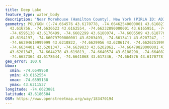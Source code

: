 ```yaml
---
title: Deep Lake
feature_type: water_body
description: 'Near Morehouse (Hamilton County), New York (PIRLA ID: ADIR017)'
geometry: POLYGON ((-74.664576 43.6170778, -74.66462540000001 43.6168275, -74.66351419999999
  43.616756, -74.6636623 43.6162554, -74.66232890000001 43.6165951, -74.6605016 43.6172029,
  -74.6595138 43.6176499, -74.6602299 43.6180074, -74.6605509 43.6187761, -74.6609954
  43.6194197, -74.66079790000001 43.6203493, -74.6613411 43.6207247, -74.6622054 43.6211537,
  -74.66294619999999 43.6210822, -74.6629956 43.6206174, -74.66262519999999 43.6204565,
  -74.6634401 43.6201347, -74.6639833 43.6202062, -74.66479820000001 43.6205459, -74.6649958
  43.6201347, -74.6644278 43.619813, -74.6640574 43.6188298, -74.6640821 43.618365,
  -74.6637364 43.6178644, -74.6641068 43.617346, -74.664576 43.6170778))
geo_error: 100.0
bbox:
  xmin: -74.6649958
  ymin: 43.6162554
  xmax: -74.6595138
  ymax: 43.6211537
longitude: -74.6623881
latitude: 43.6186504
OSM: https://www.openstreetmap.org/way/183470194
---
```

